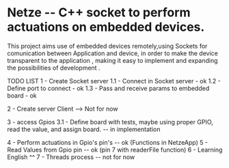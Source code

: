 # Netze -- C++ socket to perform actuations on embedded devices.

This project aims use of embedded devices remotely,using Sockets for comunication between Application and device,  in order to make the device transparent to the application , making it easy to implement and expanding the possibilities of development .

TODO LIST
1 - Create Socket server
  1.1 - Connect in Socket server -        ok
  1.2 - Define port to connect  -         ok
  1.3 - Pass and receive params to embedded board - ok 
  
2 - Create server Client --> Not for now 
  
3 - access Gpios 
  3.1 - Define board with tests, maybe using proper GPIO, read the value, and assign board. -- in implementation
    
4 - Perform actuations in Gpio's pin's -- ok (Functions in NetzeApp)
5 - Read Values from Gpio pin -- ok (pin 7 with readerFile function)
6 - Learning English ^^
7 - Threads process -- not for now


